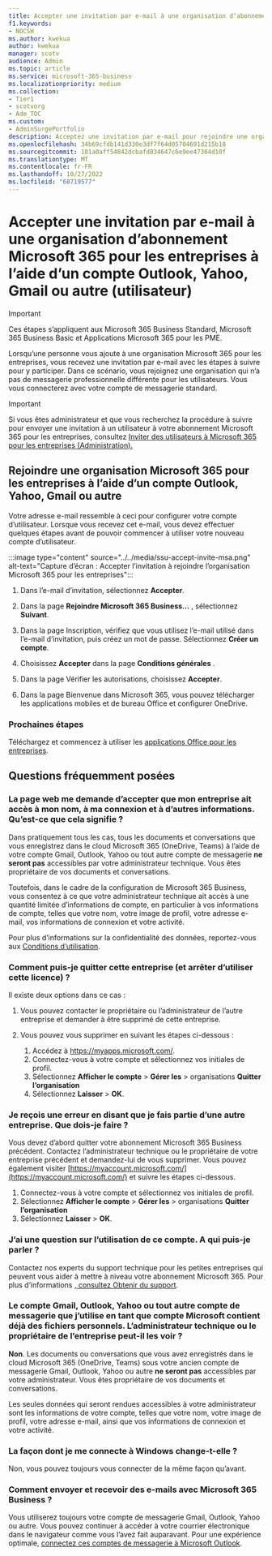 ```yaml
---
title: Accepter une invitation par e-mail à une organisation d’abonnement Microsoft 365 pour les entreprises à l’aide d’un compte Outlook, Yahoo, Gmail ou autre (utilisateur)
f1.keywords:
- NOCSH
ms.author: kwekua
author: kwekua
manager: scotv
audience: Admin
ms.topic: article
ms.service: microsoft-365-business
ms.localizationpriority: medium
ms.collection:
- Tier1
- scotvorg
- Adm_TOC
ms.custom:
- AdminSurgePortfolio
description: Acceptez une invitation par e-mail pour rejoindre une organisation Microsoft 365 Business Standard à l’aide d’un compte Outlook, Yahoo, Gmail ou autre.
ms.openlocfilehash: 34b69cfdb141d330e3df7f64d05704691d215b18
ms.sourcegitcommit: 181a0aff54842dcbafd834647c6e9ee47304d10f
ms.translationtype: MT
ms.contentlocale: fr-FR
ms.lasthandoff: 10/27/2022
ms.locfileid: "68719577"
---
```

# <a name="accept-an-email-invitation-to-a-microsoft-365-for-business-subscription-organization-using-an-outlook-yahoo-gmail-or-other-account-user"></a>Accepter une invitation par e-mail à une organisation d’abonnement Microsoft 365 pour les entreprises à l’aide d’un compte Outlook, Yahoo, Gmail ou autre (utilisateur)

> [!IMPORTANT]
> Ces étapes s’appliquent aux Microsoft 365 Business Standard, Microsoft 365 Business Basic et Applications Microsoft 365 pour les PME.

Lorsqu’une personne vous ajoute à une organisation Microsoft 365 pour les entreprises, vous recevez une invitation par e-mail avec les étapes à suivre pour y participer. Dans ce scénario, vous rejoignez une organisation qui n’a pas de messagerie professionnelle différente pour les utilisateurs. Vous vous connecterez avec votre compte de messagerie standard.

> [!IMPORTANT]
> Si vous êtes administrateur et que vous recherchez la procédure à suivre pour envoyer une invitation à un utilisateur à votre abonnement Microsoft 365 pour les entreprises, consultez [Inviter des utilisateurs à Microsoft 365 pour les entreprises (Administration).](admin-invite-business-standard.md)

## <a name="join-a-microsoft-365-for-business-organization-using-an-outlook-yahoo-gmail-or-other-account"></a>Rejoindre une organisation Microsoft 365 pour les entreprises à l’aide d’un compte Outlook, Yahoo, Gmail ou autre

Votre adresse e-mail ressemble à ceci pour configurer votre compte d’utilisateur. Lorsque vous recevez cet e-mail, vous devez effectuer quelques étapes avant de pouvoir commencer à utiliser votre nouveau compte d’utilisateur.

:::image type="content" source="../../media/ssu-accept-invite-msa.png" alt-text="Capture d’écran : Accepter l’invitation à rejoindre l’organisation Microsoft 365 pour les entreprises":::

1. Dans l’e-mail d’invitation, sélectionnez **Accepter**.

2. Dans la page **Rejoindre Microsoft 365 Business...** , sélectionnez **Suivant**.

3. Dans la page Inscription, vérifiez que vous utilisez l’e-mail utilisé dans l’e-mail d’invitation, puis créez un mot de passe. Sélectionnez **Créer un compte**.

4. Choisissez **Accepter** dans la page **Conditions générales** .

5. Dans la page Vérifier les autorisations, choisissez **Accepter**.

6. Dans la page Bienvenue dans Microsoft 365, vous pouvez télécharger les applications mobiles et de bureau Office et configurer OneDrive.

### <a name="next-steps"></a>Prochaines étapes

Téléchargez et commencez à utiliser les [applications Office pour les entreprises](https://support.microsoft.com/office/install-office-apps-from-office-365-dcf2d841-dac7-455b-9a77-fc8f7ee92702).

## <a name="frequently-asked-questions"></a>Questions fréquemment posées

### <a name="the-webpage-is-asking-me-to-agree-that-my-business-has-access-to-my-name-sign-in-and-other-information--what-does-that-mean"></a>La page web me demande d’accepter que mon entreprise ait accès à mon nom, à ma connexion et à d’autres informations. Qu’est-ce que cela signifie ?

Dans pratiquement tous les cas, tous les documents et conversations que vous enregistrez dans le cloud Microsoft 365 (OneDrive, Teams) à l’aide de votre compte Gmail, Outlook, Yahoo ou tout autre compte de messagerie **ne seront pas** accessibles par votre administrateur technique. Vous êtes propriétaire de vos documents et conversations.

Toutefois, dans le cadre de la configuration de Microsoft 365 Business, vous consentez à ce que votre administrateur technique ait accès à une quantité limitée d’informations de compte, en particulier à vos informations de compte, telles que votre nom, votre image de profil, votre adresse e-mail, vos informations de connexion et votre activité.

Pour plus d’informations sur la confidentialité des données, reportez-vous aux [Conditions d’utilisation](https://ssu.office.com/terms/en-US/smb_eula.txt).

### <a name="how-can-i-leave-this-business-and-stop-using-this-license"></a>Comment puis-je quitter cette entreprise (et arrêter d’utiliser cette licence) ?

Il existe deux options dans ce cas :  

1. Vous pouvez contacter le propriétaire ou l’administrateur de l’autre entreprise et demander à être supprimé de cette entreprise.

2. Vous pouvez vous supprimer en suivant les étapes ci-dessous :

    1. Accédez à https://myapps.microsoft.com/.
    2. Connectez-vous à votre compte et sélectionnez vos initiales de profil.
    3. Sélectionnez **Afficher le compte** > **Gérer les** >  organisations **Quitter l’organisation**
    4. Sélectionnez **Laisser** > **OK**.

### <a name="im-getting-an-error-saying-im-part-of-another-business--what-do-i-do"></a>Je reçois une erreur en disant que je fais partie d’une autre entreprise.  Que dois-je faire ?

Vous devez d’abord quitter votre abonnement Microsoft 365 Business précédent. Contactez l’administrateur technique ou le propriétaire de votre entreprise précédent et demandez-lui de vous supprimer. Vous pouvez également visiter [https://myaccount.microsoft.com/](https://myaccount.microsoft.com/) et suivre les étapes ci-dessous.

1. Connectez-vous à votre compte et sélectionnez vos initiales de profil.
2. Sélectionnez **Afficher le compte** > **Gérer les** >  organisations **Quitter l’organisation**
3. Sélectionnez **Laisser** > **OK**.

### <a name="i-have-a-question-about-using-this-account-who-can-i-talk-to"></a>J’ai une question sur l’utilisation de ce compte. A qui puis-je parler ?

Contactez nos experts du support technique pour les petites entreprises qui peuvent vous aider à mettre à niveau votre abonnement Microsoft 365. Pour plus d’informations [, consultez Obtenir du support](../get-help-support.md).

### <a name="the-gmail-outlook-yahoo-or-other-email-account-that-im-using-as-a-microsoft-account-already-has-some-personal-files-in-it-can-the-technical-administrator-or-business-owner-see-these"></a>Le compte Gmail, Outlook, Yahoo ou tout autre compte de messagerie que j’utilise en tant que compte Microsoft contient déjà des fichiers personnels. L’administrateur technique ou le propriétaire de l’entreprise peut-il les voir ?

**Non**. Les documents ou conversations que vous avez enregistrés dans le cloud Microsoft 365 (OneDrive, Teams) sous votre ancien compte de messagerie Gmail, Outlook, Yahoo ou autre **ne seront pas** accessibles par votre administrateur.  Vous êtes propriétaire de vos documents et conversations.

Les seules données qui seront rendues accessibles à votre administrateur sont les informations de votre compte, telles que votre nom, votre image de profil, votre adresse e-mail, ainsi que vos informations de connexion et votre activité.

### <a name="does-the-way-i-login-to-windows-change"></a>La façon dont je me connecte à Windows change-t-elle ?

Non, vous pouvez toujours vous connecter de la même façon qu’avant.

### <a name="how-can-i-send-and-receive-emails-with-microsoft-365-business"></a>Comment envoyer et recevoir des e-mails avec Microsoft 365 Business ?

Vous utiliserez toujours votre compte de messagerie Gmail, Outlook, Yahoo ou autre.  Vous pouvez continuer à accéder à votre courrier électronique dans le navigateur comme vous l’avez fait auparavant. Pour une expérience optimale, [connectez ces comptes de messagerie à Microsoft Outlook](https://support.microsoft.com/office/add-an-email-account-to-outlook-6e27792a-9267-4aa4-8bb6-c84ef146101b).
